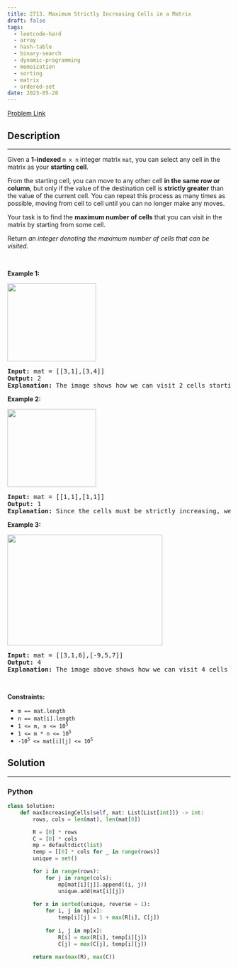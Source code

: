 ```yaml
---
title: 2713. Maximum Strictly Increasing Cells in a Matrix
draft: false
tags: 
  - leetcode-hard
  - array
  - hash-table
  - binary-search
  - dynamic-programming
  - memoization
  - sorting
  - matrix
  - ordered-set
date: 2023-05-28
---
```


[Problem Link](https://leetcode.com/problems/maximum-strictly-increasing-cells-in-a-matrix/)

## Description

---
<p>Given a <strong>1-indexed</strong>&nbsp;<code>m x n</code> integer matrix <code>mat</code>, you can select any cell in the matrix as your <strong>starting cell</strong>.</p>

<p>From the starting cell, you can move to any other cell <strong>in the</strong> <strong>same row or column</strong>, but only if the value of the destination cell is <strong>strictly greater</strong> than the value of the current cell. You can repeat this process as many times as possible, moving from cell to cell until you can no longer make any moves.</p>

<p>Your task is to find the <strong>maximum number of cells</strong> that you can visit in the matrix by starting from some cell.</p>

<p>Return <em>an integer denoting the maximum number of cells that can be visited.</em></p>

<p>&nbsp;</p>
<p><strong class="example">Example 1:</strong></p>

<p><strong class="example"><img alt="" src="https://assets.leetcode.com/uploads/2023/04/23/diag1drawio.png" style="width: 200px; height: 176px;" /></strong></p>

<pre>
<strong>Input:</strong> mat = [[3,1],[3,4]]
<strong>Output:</strong> 2
<strong>Explanation:</strong> The image shows how we can visit 2 cells starting from row 1, column 2. It can be shown that we cannot visit more than 2 cells no matter where we start from, so the answer is 2. 
</pre>

<p><strong class="example">Example 2:</strong></p>

<p><strong class="example"><img alt="" src="https://assets.leetcode.com/uploads/2023/04/23/diag3drawio.png" style="width: 200px; height: 176px;" /></strong></p>

<pre>
<strong>Input:</strong> mat = [[1,1],[1,1]]
<strong>Output:</strong> 1
<strong>Explanation:</strong> Since the cells must be strictly increasing, we can only visit one cell in this example. 
</pre>

<p><strong class="example">Example 3:</strong></p>

<p><strong class="example"><img alt="" src="https://assets.leetcode.com/uploads/2023/04/23/diag4drawio.png" style="width: 350px; height: 250px;" /></strong></p>

<pre>
<strong>Input:</strong> mat = [[3,1,6],[-9,5,7]]
<strong>Output:</strong> 4
<strong>Explanation:</strong> The image above shows how we can visit 4 cells starting from row 2, column 1. It can be shown that we cannot visit more than 4 cells no matter where we start from, so the answer is 4. 
</pre>

<p>&nbsp;</p>
<p><strong>Constraints:</strong></p>

<ul>
	<li><code>m == mat.length&nbsp;</code></li>
	<li><code>n == mat[i].length&nbsp;</code></li>
	<li><code>1 &lt;= m, n &lt;= 10<sup>5</sup></code></li>
	<li><code>1 &lt;= m * n &lt;= 10<sup>5</sup></code></li>
	<li><code>-10<sup>5</sup>&nbsp;&lt;= mat[i][j] &lt;= 10<sup>5</sup></code></li>
</ul>


## Solution

---
### Python
``` py title='maximum-strictly-increasing-cells-in-a-matrix'
class Solution:
    def maxIncreasingCells(self, mat: List[List[int]]) -> int:
        rows, cols = len(mat), len(mat[0])

        R = [0] * rows
        C = [0] * cols
        mp = defaultdict(list)
        temp = [[0] * cols for _ in range(rows)]
        unique = set()

        for i in range(rows):
            for j in range(cols):
                mp[mat[i][j]].append((i, j))
                unique.add(mat[i][j])
        
        for x in sorted(unique, reverse = 1):
            for i, j in mp[x]:
                temp[i][j] = 1 + max(R[i], C[j])
            
            for i, j in mp[x]:
                R[i] = max(R[i], temp[i][j])
                C[j] = max(C[j], temp[i][j])
        
        return max(max(R), max(C))
```


